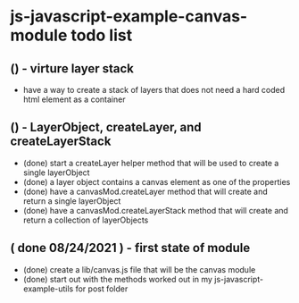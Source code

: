 # js-javascript-example-canvas-module todo list

## () - virture layer stack
* have a way to create a stack of layers that does not need a hard coded html element as a container

## () - LayerObject, createLayer, and createLayerStack
* (done) start a createLayer helper method that will be used to create a single layerObject
* (done) a layer object contains a canvas element as one of the properties
* (done) have a canvasMod.createLayer method that will create and return a single layerObject
* (done) have a canvasMod.createLayerStack method that will create and return a collection of layerObjects

## ( done 08/24/2021 ) - first state of module
* (done) create a lib/canvas.js file that will be the canvas module
* (done) start out with the methods worked out in my js-javascript-example-utils for post folder
